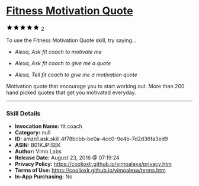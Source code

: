 # [Fitness Motivation Quote](http://alexa.amazon.com/#skills/amzn1.ask.skill.4f78bcbb-be0a-4cc0-9e4b-7d2d36fa3ed9)
![5 stars](../../images/ic_star_black_18dp_1x.png)![5 stars](../../images/ic_star_black_18dp_1x.png)![5 stars](../../images/ic_star_black_18dp_1x.png)![5 stars](../../images/ic_star_black_18dp_1x.png)![5 stars](../../images/ic_star_black_18dp_1x.png) 2

To use the Fitness Motivation Quote skill, try saying...

* *Alexa, Ask fit coach to motivate me*

* *Alexa, Ask fit coach to give me a quote*

* *Alexa, Tell fit coach to give me a motivation quote*

Motivation quote that encourage you to start working out. More than 200 hand picked quotes that get you motivated everyday.

***

### Skill Details

* **Invocation Name:** fit coach
* **Category:** null
* **ID:** amzn1.ask.skill.4f78bcbb-be0a-4cc0-9e4b-7d2d36fa3ed9
* **ASIN:** B01KJPISEK
* **Author:** Vimo Labs
* **Release Date:** August 23, 2016 @ 07:19:24
* **Privacy Policy:** https://coolioxlr.github.io/vimoalexa/privacy.htm
* **Terms of Use:** https://coolioxlr.github.io/vimoalexa/terms.htm
* **In-App Purchasing:** No
